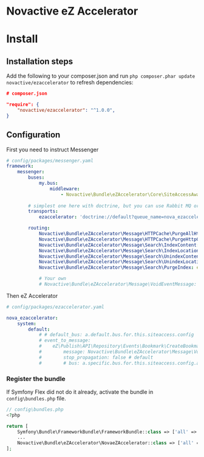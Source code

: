 # Novactive eZ Accelerator

# Install

## Installation steps


Add the following to your composer.json and run `php composer.phar update novactive/ezaccelerator` to refresh dependencies:

```json
# composer.json

"require": {
    "novactive/ezaccelerator": "^1.0.0",
}
```

## Configuration

First you need to instruct Messenger

```yaml
# config/packages/messenger.yaml
framework:
    messenger:
        buses:
            my.bus:
                middleware:
                    - Novactive\Bundle\eZAccelerator\Core\SiteAccessAwareMiddleware
        
        # simplest one here with doctrine, but you can use Rabbit MQ or any other 
        transports:
            ezaccelerator: 'doctrine://default?queue_name=nova_ezaccelerator'

        routing:
            Novactive\Bundle\eZAccelerator\Message\HTTPCache\PurgeAllHttpCache: ezaccelerator
            Novactive\Bundle\eZAccelerator\Message\HTTPCache\PurgeHttpCacheTags: ezaccelerator
            Novactive\Bundle\eZAccelerator\Message\Search\IndexContent: ezaccelerator
            Novactive\Bundle\eZAccelerator\Message\Search\IndexLocation: ezaccelerator
            Novactive\Bundle\eZAccelerator\Message\Search\UnindexContent: ezaccelerator
            Novactive\Bundle\eZAccelerator\Message\Search\UnindexLocation: ezaccelerator
            Novactive\Bundle\eZAccelerator\Message\Search\PurgeIndex: ezaccelerator

            # Your own
            # Novactive\Bundle\eZAccelerator\Message\VoidEventMessage: ezaccelerator

```

Then eZ Accelerator

```yaml
# config/packages/ezaccelerator.yaml

nova_ezaccelerator:
    system:
        default:
            # # default_bus: a.default.bus.for.this.siteaccess.config
            # event_to_message:
            #    eZ\Publish\API\Repository\Events\Bookmark\CreateBookmarkEvent:
            #        message: Novactive\Bundle\eZAccelerator\Message\VoidEventMessage
            #        stop_propagation: false # default
            #        # bus: a.specific.bus.for.this.siteaccess.config.and.that.event

```

### Register the bundle

If Symfony Flex did not do it already, activate the bundle in `config\bundles.php` file.

```php
// config\bundles.php
<?php

return [
    Symfony\Bundle\FrameworkBundle\FrameworkBundle::class => ['all' => true],
    ...
    Novactive\Bundle\eZAccelerator\NovaeZAccelerator::class => ['all' => true],
];
```

